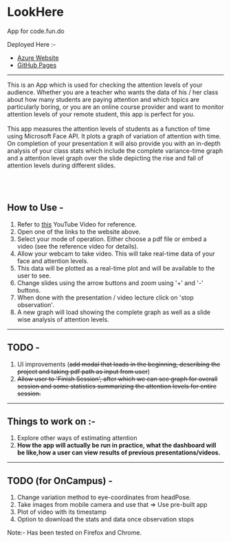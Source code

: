 # LookHere

App for code.fun.do

Deployed Here :- 
- [Azure Website](https://lookhere.azurewebsites.net/)
- [GitHub Pages](https://arpanmangal.github.io/LookHere/)

-----------------------------------------------------------------------

This is an App which is used for checking the attention levels of your audience. Whether you are a teacher who wants the data of his / her class about how many students are paying attention and which topics are particularly boring, or you are an online course provider and want to monitor attention levels of your remote student, this app is perfect for you.<br /><br />
This app measures the attention levels of students as a function of time using Microsoft Face API. It plots a graph of variation of attention with time. On completion of your presentation it will also provide you with an in-depth analysis of your class stats which include the complete variance-time graph and a attention level graph over the slide depicting the rise and fall of attention levels during different slides.

<br /><br />
## How to Use -
1. Refer to [this](https://www.youtube.com/watch?v=NRfxfM6vLCY) YouTube Video for reference.
2. Open one of the links to the website above.
3. Select your mode of operation. Either choose a pdf file or embed a video (see the reference video for details).
4. Allow your webcam to take video. This will take real-time data of your face and attention levels.
5. This data will be plotted as a real-time plot and will be available to the user to see.
6. Change slides using the arrow buttons and zoom using '+' and '-' buttons.
7. When done with the presentation / video lecture click on 'stop observation'.
8. A new graph will load showing the complete graph as well as a slide wise analysis of attention levels.

------------------------------------------------------------------------
## TODO -

1. UI improvements (~~add modal that loads in the beginning, describing the project and taking pdf path as input from user~~)
2. ~~Allow user to 'Finish Session', after which we can see graph for overall session and some statistics summarizing the attention levels for entire session.~~

-------------------------------------------------------------------------


## Things to work on :-
1. Explore other ways of estimating attention
2. **How the app will actually be run in practice, what the dashboard will be like,how a user can view results of previous presentations/videos.**

-----------------------------------------------------------------------------------------

## TODO (for OnCampus) -

1. Change variation method to eye-coordinates from headPose.
2. Take images from mobile camera and use that => Use pre-built app
3. Plot of video with its timestamp
4. Option to download the stats and data once observation stops

Note:- Has been tested on Firefox and Chrome.
